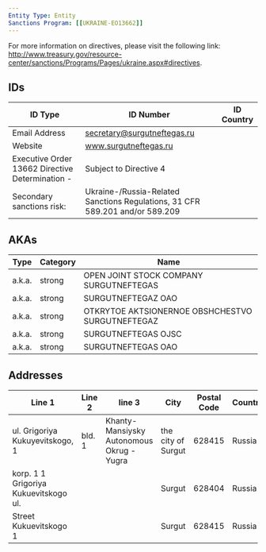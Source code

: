 ```yaml
---
Entity Type: Entity
Sanctions Program: [[UKRAINE-EO13662]]
---
```

For more information on directives, please visit the following link: http://www.treasury.gov/resource-center/sanctions/Programs/Pages/ukraine.aspx#directives.

## IDs
| ID Type | ID Number | ID Country |
|---------|-----------|------------|
| Email Address | secretary@surgutneftegas.ru |  |
| Website | www.surgutneftegas.ru |  |
| Executive Order 13662 Directive Determination - | Subject to Directive 4 |  |
| Secondary sanctions risk: | Ukraine-/Russia-Related Sanctions Regulations, 31 CFR 589.201 and/or 589.209 |  |


## AKAs
| Type | Category | Name      | 
|------|----------|-----------|
| a.k.a. | strong | OPEN JOINT STOCK COMPANY SURGUTNEFTEGAS |
| a.k.a. | strong | SURGUTNEFTEGAZ OAO |
| a.k.a. | strong | OTKRYTOE AKTSIONERNOE OBSHCHESTVO SURGUTNEFTEGAZ |
| a.k.a. | strong | SURGUTNEFTEGAS OJSC |
| a.k.a. | strong | SURGUTNEFTEGAS OAO |


## Addresses
| Line 1 | Line 2 | line 3 | City | Postal Code| Country | 
|--------|--------|--------|------|------------|---------|
| ul. Grigoriya Kukuyevitskogo, 1 | bld. 1 | Khanty-Mansiysky Autonomous Okrug - Yugra | the city of Surgut | 628415 | Russia |
| korp. 1 1 Grigoriya Kukuevitskogo ul. |  |  | Surgut | 628404 | Russia |
| Street Kukuevitskogo 1 |  |  | Surgut | 628415 | Russia |

